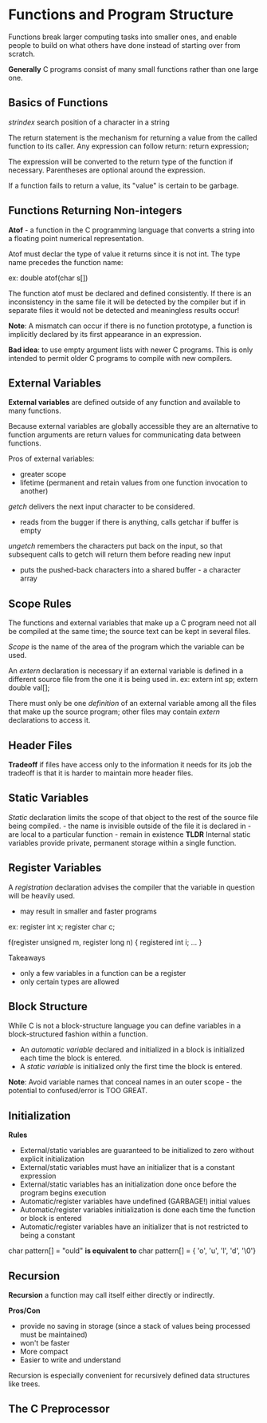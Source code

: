 # Functions and Program Structure
Functions break larger computing tasks into smaller ones, and enable people to build on what others have done instead of starting over from scratch. 

**Generally** C programs consist of many small functions rather than one large one.

## Basics of Functions
*strindex* search position of a character in a string

The return statement is the mechanism for returning a value from the called function to its caller. Any expression can follow return:
    return expression;

The expression will be converted to the return type of the function if necessary. Parentheses are optional around the expression. 

If a function fails to return a value, its "value" is certain to be garbage. 

## Functions Returning Non-integers

**Atof** - a function in the C programming language that converts a string into a floating point numerical representation. 

Atof must declar the type of value it returns since it is not int. The type name precedes the function name:

ex: double atof(char s[])

The function atof must be declared and defined consistently. If there is an inconsistency in the same file it will be detected by the compiler but if in separate files it would not be detected and meaningless results occur!

**Note**: A mismatch can occur if there is no function prototype, a function is implicitly declared by its first appearance in an expression.

**Bad idea**: to use empty argument lists with newer C programs. This is only intended to permit older C programs to compile with new compilers. 

## External Variables
**External variables** are defined outside of any function and available to many functions. 

Because external variables are globally accessible they are an alternative to function arguments are return values for communicating data between functions. 

Pros of external variables:
- greater scope
- lifetime (permanent and retain values from one function invocation to another)

*getch* delivers the next input character to be considered.
-  reads from the bugger if there is anything, calls getchar if buffer is empty

*ungetch* remembers the characters put back on the input, so that subsequent calls to getch will return them before reading new input 
- puts the pushed-back characters into a shared buffer - a character array

## Scope Rules
The functions and external variables that make up a C program need not all be compiled at the same time; the source text can be kept in several files. 

*Scope* is the name of the area of the program which the variable can be used. 

An *extern* declaration is necessary if an external variable is defined in a different source file from the one it is being used in. 
ex:
extern int sp;
extern double val[];

There must only be one *definition* of an external variable among all the files that make up the source program; other files may contain *extern* declarations to access it. 

## Header Files

**Tradeoff** if files have access only to the information it needs for its job the tradeoff is that it is harder to maintain more header files. 

## Static Variables

*Static* declaration limits the scope of that object to the rest of the source file being compiled.
    - the name is invisible outside of the file it is declared in
    - are local to a particular function 
    - remain in existence 
**TLDR** Internal static variables provide private, permanent storage within a single function. 

## Register Variables

A *registration* declaration advises the compiler that the variable in question will be heavily used.
- may result in smaller and faster programs

ex:
register int x;
register char c;

f(register unsigned m, register long n)
{
    registered int i;
    ...
}

Takeaways
- only a few variables in a function can be a register
- only certain types are allowed

## Block Structure
While C is not a block-structure language you can define variables in a block-structured fashion within a function. 

- An *automatic variable* declared and initialized in a block is initialized each time the block is entered. 
- A *static variable* is initialized only the first time the block is entered. 

**Note**: Avoid variable names that conceal names in an outer scope - the potential to confused/error is TOO GREAT.

## Initialization
**Rules**
- External/static variables are guaranteed to be initialized to zero without explicit initialization 
- External/static variables must have an initializer that is a constant expression
- External/static variables has an initialization done once before the program begins execution
- Automatic/register variables have undefined (GARBAGE!) initial values
- Automatic/register variables initialization is done each time the function or block is entered
- Automatic/register variables have an initializer that is not restricted to being a constant 

char pattern[] = "ould" **is equivalent to** char pattern[] = { 'o', 'u', 'l', 'd', '\0'}

## Recursion
**Recursion** a function may call itself either directly or indirectly.

**Pros/Con**
- provide no saving in storage (since a stack of values being processed must be maintained)
- won't be faster
- More compact
- Easier to write and understand

Recursion is especially convenient for recursively defined data structures like trees. 




## The C Preprocessor